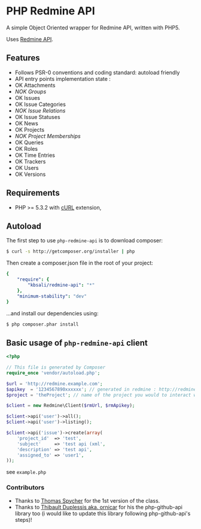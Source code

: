 # PHP Redmine API

A simple Object Oriented wrapper for Redmine API, written with PHP5.

Uses [Redmine API](http://www.redmine.org/projects/redmine/wiki/Rest_api/).

## Features

* Follows PSR-0 conventions and coding standard: autoload friendly
* API entry points implementation state :
 * OK Attachments
 * *NOK Groups*
 * OK Issues
 * OK Issue Categories
 * *NOK Issue Relations*
 * OK Issue Statuses
 * OK News
 * OK Projects
 * *NOK Project Memberships*
 * OK Queries
 * OK Roles
 * OK Time Entries
 * OK Trackers
 * OK Users
 * OK Versions

## Requirements

* PHP >= 5.3.2 with [cURL](http://php.net/manual/en/book.curl.php) extension,

## Autoload

The first step to use `php-redmine-api` is to download composer:

```bash
$ curl -s http://getcomposer.org/installer | php
```

Then create a composer.json file in the root of your project:

```yaml
{
    "require": {
        "kbsali/redmine-api": "*"
    },
    "minimum-stability": "dev"
}
```

...and install our dependencies using:
```bash
$ php composer.phar install
```

## Basic usage of `php-redmine-api` client

```php
<?php

// This file is generated by Composer
require_once 'vendor/autoload.php';

$url = 'http://redmine.example.com';
$apikey  = '1234567890xxxxxx'; // generated in redmine : http://redmine.example.com/my/account
$project = 'theProject'; // name of the project you would to interact with (optional)

$client = new Redmine\Client($rmUrl, $rmApikey);

$client->api('user')->all();
$client->api('user')->listing();

$client->api('issue')->create(array(
    'project_id'  => 'test',
    'subject'     => 'test api (xml',
    'description' => 'test api',
    'assigned_to' => 'user1',
));
```

see `example.php`

### Contributors

- Thanks to [Thomas Spycher](http://tspycher.com/2011/03/using-the-redmine-api-with-php/) for the 1st version of the class.
- Thanks to [Thibault Duplessis aka. ornicar](https://github.com/ornicar) for his the php-github-api library too (i would like to update this library following php-github-api's steps)!
